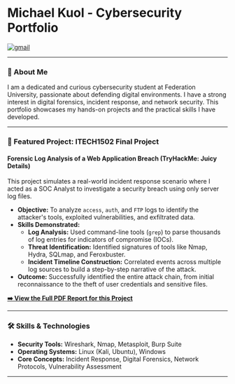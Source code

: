 # Michael Kuol - Cybersecurity Portfolio

<p align="left">
  <a href="mailto:mkuol@students.federation.edu.au" target="blank"><img align="center" src="https://skillicons.dev/icons?i=gmail" alt="gmail" /></a>
</p>

---

### 👋 About Me
I am a dedicated and curious cybersecurity student at Federation University, passionate about defending digital environments. I have a strong interest in digital forensics, incident response, and network security. This portfolio showcases my hands-on projects and the practical skills I have developed.

---

### 📂 Featured Project: ITECH1502 Final Project

#### Forensic Log Analysis of a Web Application Breach (TryHackMe: Juicy Details)

This project simulates a real-world incident response scenario where I acted as a SOC Analyst to investigate a security breach using only server log files.

*   **Objective:** To analyze `access`, `auth`, and `FTP` logs to identify the attacker's tools, exploited vulnerabilities, and exfiltrated data.
*   **Skills Demonstrated:**
    *   **Log Analysis:** Used command-line tools (`grep`) to parse thousands of log entries for indicators of compromise (IOCs).
    *   **Threat Identification:** Identified signatures of tools like Nmap, Hydra, SQLmap, and Feroxbuster.
    *   **Incident Timeline Construction:** Correlated events across multiple log sources to build a step-by-step narrative of the attack.
*   **Outcome:** Successfully identified the entire attack chain, from initial reconnaissance to the theft of user credentials and sensitive files.

**[➡️ View the Full PDF Report for this Project](./ITECH1502-Final-Report.pdf)**

---

### 🛠️ Skills & Technologies

*   **Security Tools:** Wireshark, Nmap, Metasploit, Burp Suite
*   **Operating Systems:** Linux (Kali, Ubuntu), Windows
*   **Core Concepts:** Incident Response, Digital Forensics, Network Protocols, Vulnerability Assessment

---
